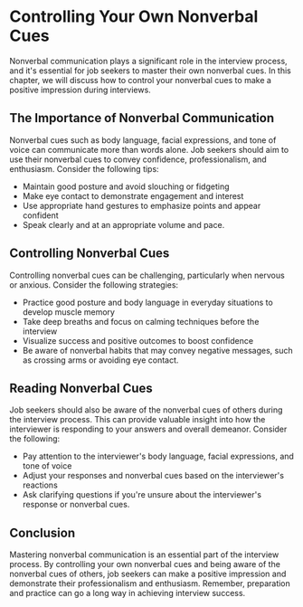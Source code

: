 Controlling Your Own Nonverbal Cues
==================================================================================

Nonverbal communication plays a significant role in the interview process, and it's essential for job seekers to master their own nonverbal cues. In this chapter, we will discuss how to control your nonverbal cues to make a positive impression during interviews.

The Importance of Nonverbal Communication
-----------------------------------------

Nonverbal cues such as body language, facial expressions, and tone of voice can communicate more than words alone. Job seekers should aim to use their nonverbal cues to convey confidence, professionalism, and enthusiasm. Consider the following tips:

* Maintain good posture and avoid slouching or fidgeting
* Make eye contact to demonstrate engagement and interest
* Use appropriate hand gestures to emphasize points and appear confident
* Speak clearly and at an appropriate volume and pace.

Controlling Nonverbal Cues
--------------------------

Controlling nonverbal cues can be challenging, particularly when nervous or anxious. Consider the following strategies:

* Practice good posture and body language in everyday situations to develop muscle memory
* Take deep breaths and focus on calming techniques before the interview
* Visualize success and positive outcomes to boost confidence
* Be aware of nonverbal habits that may convey negative messages, such as crossing arms or avoiding eye contact.

Reading Nonverbal Cues
----------------------

Job seekers should also be aware of the nonverbal cues of others during the interview process. This can provide valuable insight into how the interviewer is responding to your answers and overall demeanor. Consider the following:

* Pay attention to the interviewer's body language, facial expressions, and tone of voice
* Adjust your responses and nonverbal cues based on the interviewer's reactions
* Ask clarifying questions if you're unsure about the interviewer's response or nonverbal cues.

Conclusion
----------

Mastering nonverbal communication is an essential part of the interview process. By controlling your own nonverbal cues and being aware of the nonverbal cues of others, job seekers can make a positive impression and demonstrate their professionalism and enthusiasm. Remember, preparation and practice can go a long way in achieving interview success.
